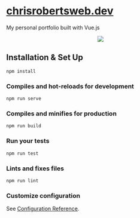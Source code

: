 # [chrisrobertsweb.dev](https://chrisrobertsweb.dev/)

My personal portfolio built with Vue.js

<p align="center">
  <img src="https://chrisrobertsweb.dev/github/crweb.jpg">
</p>

## Installation & Set Up
```
npm install
```

### Compiles and hot-reloads for development
```
npm run serve
```

### Compiles and minifies for production
```
npm run build
```

### Run your tests
```
npm run test
```

### Lints and fixes files
```
npm run lint
```

### Customize configuration
See [Configuration Reference](https://cli.vuejs.org/config/).
